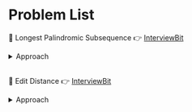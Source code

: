 # Problem List

🚀 Longest Palindromic Subsequence 👉 [InterviewBit](https://www.interviewbit.com/problems/longest-palindromic-subsequence/)<details><summary>Approach</summary>
$lps(A,B)=lcs(A, reverse(A))$
</details> 
<br/>

🚀 Edit Distance 👉 [InterviewBit](https://www.interviewbit.com/problems/edit-distance/)<details><summary>Approach</summary>
1. If $A[i] = B[j], distance(A[0...i],B[0...j])=distance(A[0...i-1],B[0...j-1])$
2. Else, minimum of:
   1. Character replace -> $distance(A[0...i-1],B[0...j-1])+1$
   2. Insertion -> $distance(A[0...i-1],B[0...j])+1$
   3. Deletion -> $distance(A[0...i],B[0...j-1])+1$
</details>